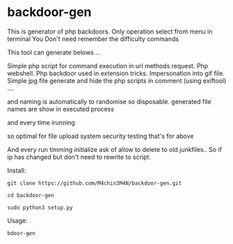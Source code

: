 # backdoor-gen


This is generator of php backdoors.
Only operation select from menu in terminal
You Don't need remember the difficulty commands 

This tool can generate belows ...

Simple php script for command execution in url methods request.
Php webshell.
Php backdoor used in extension tricks.
Impersonation into gif file. 
Simple jpg file generate and hide the php scripts in comment (using exiftool) ....

and naming is automatically to randomise so disposable.
generated file names are show in executed process

and every time irunning 

so optimal for file upload system security testing that's for above

And every run timming initialize ask of allow to delete to old junkfiles.. 
So if ip has changed but don't need to rewrite to script.

Install:

    git clone https://github.com/M4chin3M4N/backdoor-gen.git

    cd backdoor-gen

    sudo python3 setup.py


Usage:

    bdoor-gen

